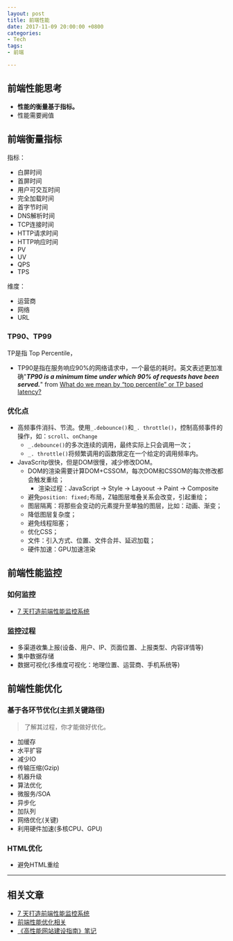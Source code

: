 ```yaml
---
layout: post
title: 前端性能
date: 2017-11-09 20:00:00 +0800
categories:
- Tech
tags:
- 前端

---
```


## 前端性能思考

- **性能的衡量基于指标。**
- 性能需要阙值

## 前端衡量指标

指标：

- 白屏时间
- 首屏时间
- 用户可交互时间
- 完全加载时间
- 首字节时间
- DNS解析时间
- TCP连接时间
- HTTP请求时间
- HTTP响应时间
- PV
- UV
- QPS
- TPS

维度：

- 运营商
- 网络
- URL

### TP90、TP99

TP是指 Top Percentile，

- TP90是指在服务响应90%的网络请求中，一个最低的耗时。英文表述更加准确"***TP90 is a minimum time under which 90% of requests have been served.***" from [What do we mean by “top percentile” or TP based latency?](https://stackoverflow.com/questions/17435438/what-do-we-mean-by-top-percentile-or-tp-based-latency)

### 优化点

- 高频事件消抖、节流。使用`_.debounce()`和`_. throttle()`，控制高频事件的操作，如：`scroll`、`onChange`
	- `_.debounce()`的多次连续的调用，最终实际上只会调用一次；
	- `_. throttle()`将频繁调用的函数限定在一个给定的调用频率内。
- JavaScritp很快，但是DOM很慢，减少修改DOM。
	- DOM的渲染需要计算DOM+CSSOM，每次DOM和CSSOM的每次修改都会触发重绘；
		- 渲染过程：JavaScript -> Style -> Layoout -> Paint -> Composite
	- 避免`position: fixed;`布局，Z轴图层堆叠关系会改变，引起重绘；
	- 图层隔离：将那些会变动的元素提升至单独的图层，比如：动画、渐变；
	- 降低图层复杂度；
	- 避免线程阻塞；
	- 优化CSS；
	- 文件：引入方式、位置、文件合并、延迟加载；
	- 硬件加速：GPU加速渲染

## 前端性能监控

### 如何监控

- [7 天打造前端性能监控系统](http://fex.baidu.com/blog/2014/05/build-performance-monitor-in-7-days/)

### 监控过程

- 多渠道收集上报(设备、用户、IP、页面位置、上报类型、内容详情等)
- 集中数据存储
- 数据可视化(多维度可视化：地理位置、运营商、手机系统等)


## 前端性能优化

### 基于各环节优化(主抓关键路径)

> 了解其过程，你才能做好优化。

- 加缓存
- 水平扩容
- 减少IO
- 传输压缩(Gzip)
- 机器升级
- 算法优化
- 微服务/SOA
- 异步化
- 加队列
- 网络优化(关键)
- 利用硬件加速(多核CPU、GPU)

### HTML优化

- 避免HTML重绘


----

## 相关文章

- [7 天打造前端性能监控系统](http://fex.baidu.com/blog/2014/05/build-performance-monitor-in-7-days/)
- [前端性能优化相关](https://github.com/wy-ei/notebook/issues/34)
- [《高性能网站建设指南》笔记](https://github.com/wy-ei/notebook/issues/15)
